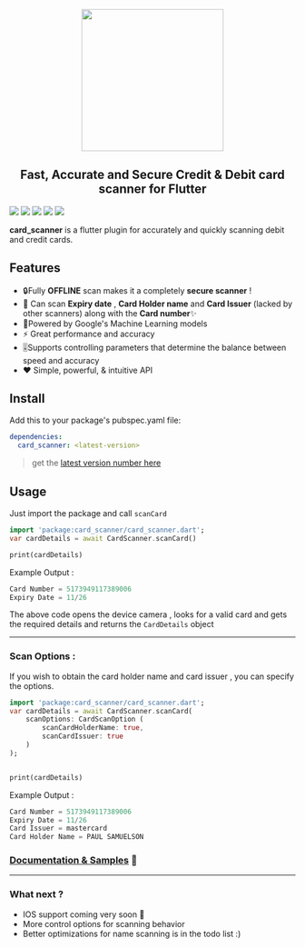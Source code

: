 <p align="center">
  <img src="https://raw.githubusercontent.com/nateshmbhat/card-scanner-flutter/master/.github/logo.png?sanitize=true" width="250px">
</p>
<h2 align="center">Fast, Accurate and Secure Credit & Debit card scanner for Flutter </h2>

[![](https://img.shields.io/pub/v/card_scanner)](https://pub.dev/packages/card_scanner)
[![](https://img.shields.io/badge/package-flutter-blue)](https://github.com/nateshmbhat/card-scanner-flutter)
[![](https://img.shields.io/github/license/nateshmbhat/card-scanner-flutter)](https://github.com/nateshmbhat/card-scanner)
[![](https://img.shields.io/github/languages/code-size/nateshmbhat/card-scanner-flutter)](https://github.com/nateshmbhat/card-scanner-flutter)
[![](https://img.shields.io/twitter/url?style=social&url=https%3A%2F%2Fgithub.com%2Fnateshmbhat%2Fcard-scanner-flutter)](https://twitter.com/intent/tweet?text=Wow:&url=https%3A%2F%2Fgithub.com%2Fnateshmbhat%2Fcard-scanner-flutter)


**card_scanner** is a flutter plugin for accurately and quickly scanning debit and credit cards.


## Features

- 🔒Fully **OFFLINE** scan makes it a completely **secure scanner** !
- 🎈 Can scan **Expiry date** , **Card Holder name** and **Card Issuer** (lacked by other scanners) along with the **Card number**✨
- 🔋Powered by Google's Machine Learning models
- ⚡ Great performance and accuracy
- 🎚Supports controlling parameters that determine the balance between speed and accuracy
- ❤️ Simple, powerful, & intuitive API 



## Install

Add this to your package's pubspec.yaml file:

```yaml
dependencies:
  card_scanner: <latest-version>
```
> get the [latest version number here](https://pub.dev/packages/card_scanner#-installing-tab-)


## Usage
Just import the package and call `scanCard`

```dart
import 'package:card_scanner/card_scanner.dart';
var cardDetails = await CardScanner.scanCard()

print(cardDetails)
```
Example Output : 
```dart
Card Number = 5173949117389006 
Expiry Date = 11/26
```

The above code opens the device camera , looks for a valid card and gets the required details and returns the `CardDetails` object

---

### Scan Options : 
If you wish to obtain the card holder name and card issuer , you can specify the options.
```dart
import 'package:card_scanner/card_scanner.dart';
var cardDetails = await CardScanner.scanCard(
    scanOptions: CardScanOption (
        scanCardHolderName: true, 
        scanCardIssuer: true
    )
);


print(cardDetails)
```
Example Output : 
```dart
Card Number = 5173949117389006 
Expiry Date = 11/26
Card Issuer = mastercard
Card Holder Name = PAUL SAMUELSON
```

### [Documentation & Samples](https://pub.dev/documentation/card_scanner/latest/) 📖

---

### What next ? 
+ IOS support coming very soon 🚀
+ More control options for scanning behavior
+ Better optimizations for name scanning is in the todo list :)
